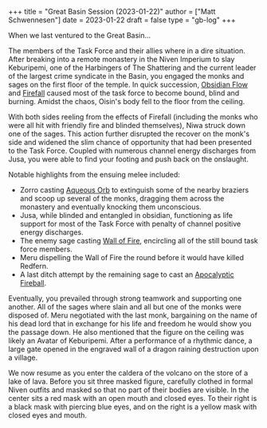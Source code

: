 +++
title = "Great Basin Session (2023-01-22)"
author = ["Matt Schwennesen"]
date = 2023-01-22
draft = false
type = "gb-log"
+++

When we last ventured to the Great Basin...

The members of the Task Force and their allies where in a dire situation. After
breaking into a remote monastery in the Niven Imperium to slay Keburipemi, one
of the Harbingers of The Shattering and the current leader of the largest crime
syndicate in the Basin, you engaged the monks and sages on the first floor of
the temple. In quick succession, [Obsidian Flow](https://aonprd.com/SpellDisplay.aspx?ItemName=Obsidian+Flow) and [Firefall](https://aonprd.com/SpellDisplay.aspx?ItemName=Firefall) caused most of the
task force to become bound, blind and burning. Amidst the chaos, Oisin's body
fell to the floor from the ceiling.

With both sides reeling from the effects of Firefall (including the monks who
were all hit with friendly fire and blinded themselves), Niwa struck down one of
the sages. This action further disrupted the recover on the monk's side and
widened the slim chance of opportunity that had been presented to the Task
Force. Coupled with numerous channel energy discharges from Jusa, you were able
to find your footing and push back on the onslaught.

Notable highlights from the ensuing melee included:

-   Zorro casting [Aqueous Orb](https://aonprd.com/SpellDisplay.aspx?ItemName=Aqueous%20Orb) to extinguish some of the nearby braziers and
    scoop up several of the monks, dragging them across the monastery and
    eventually knocking them unconscious.
-   Jusa, while blinded and entangled in obsidian, functioning as life
    support for most of the Task Force with penalty of channel positive energy
    discharges.
-   The enemy sage casting [Wall of Fire](https://aonprd.com/SpellDisplay.aspx?ItemName=Wall%20of%20Fire), encircling all of the still bound task
    force members.
-   Meru dispelling the Wall of Fire the round before it would have killed Redfern.
-   A last ditch attempt by the remaining sage to cast an [Apocalyptic](https://aonprd.com/FeatDisplay.aspx?ItemName=Apocalyptic%20Spell) [Fireball](https://aonprd.com/SpellDisplay.aspx?ItemName=Fireball).

Eventually, you prevailed through strong teamwork and supporting one another.
All of the sages where slain and all but one of the monks were disposed of. Meru
negotiated with the last monk, bargaining on the name of his dead lord that in
exchange for his life and freedom he would show you the passage down. He also
mentioned that the figure on the ceiling was likely an Avatar of Keburipemi.
After a performance of a rhythmic dance, a large gate opened in the engraved wall
of a dragon raining destruction upon a village.

We now resume as you enter the caldera of the volcano on the store of a lake of
lava. Before you sit three masked figure, carefully clothed in formal Niven
outfits and masked so that no part of their bodies are visible. In the center
sits a red mask with an open mouth and closed eyes. To their right is a black
mask with piercing blue eyes, and on the right is a yellow mask with closed eyes
and mouth.
